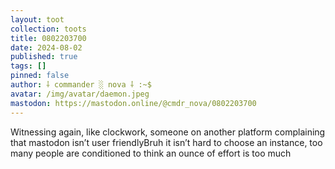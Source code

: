 ```yaml
---
layout: toot
collection: toots
title: 0802203700
date: 2024-08-02
published: true
tags: []
pinned: false
author: ⸸ commander ░ nova ⸸ :~$
avatar: /img/avatar/daemon.jpeg
mastodon: https://mastodon.online/@cmdr_nova/0802203700
---
```


Witnessing again, like clockwork, someone on another platform complaining that mastodon isn’t user friendlyBruh it isn’t hard to choose an instance, too many people are conditioned to think an ounce of effort is too much
